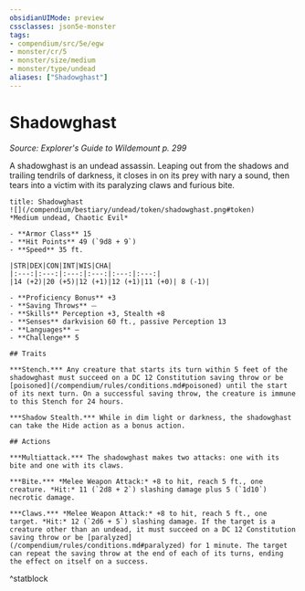 ```yaml
---
obsidianUIMode: preview
cssclasses: json5e-monster
tags:
- compendium/src/5e/egw
- monster/cr/5
- monster/size/medium
- monster/type/undead
aliases: ["Shadowghast"]
---
```

# Shadowghast
*Source: Explorer's Guide to Wildemount p. 299*  

A shadowghast is an undead assassin. Leaping out from the shadows and trailing tendrils of darkness, it closes in on its prey with nary a sound, then tears into a victim with its paralyzing claws and furious bite.

```ad-statblock
title: Shadowghast
![](/compendium/bestiary/undead/token/shadowghast.png#token)
*Medium undead, Chaotic Evil*

- **Armor Class** 15 
- **Hit Points** 49 (`9d8 + 9`)
- **Speed** 35 ft.

|STR|DEX|CON|INT|WIS|CHA|
|:---:|:---:|:---:|:---:|:---:|:---:|
|14 (+2)|20 (+5)|12 (+1)|12 (+1)|11 (+0)| 8 (-1)|

- **Proficiency Bonus** +3
- **Saving Throws** ⏤
- **Skills** Perception +3, Stealth +8
- **Senses** darkvision 60 ft., passive Perception 13
- **Languages** —
- **Challenge** 5

## Traits

***Stench.*** Any creature that starts its turn within 5 feet of the shadowghast must succeed on a DC 12 Constitution saving throw or be [poisoned](/compendium/rules/conditions.md#poisoned) until the start of its next turn. On a successful saving throw, the creature is immune to this Stench for 24 hours.

***Shadow Stealth.*** While in dim light or darkness, the shadowghast can take the Hide action as a bonus action.

## Actions

***Multiattack.*** The shadowghast makes two attacks: one with its bite and one with its claws.

***Bite.*** *Melee Weapon Attack:* +8 to hit, reach 5 ft., one creature. *Hit:* 11 (`2d8 + 2`) slashing damage plus 5 (`1d10`) necrotic damage.

***Claws.*** *Melee Weapon Attack:* +8 to hit, reach 5 ft., one target. *Hit:* 12 (`2d6 + 5`) slashing damage. If the target is a creature other than an undead, it must succeed on a DC 12 Constitution saving throw or be [paralyzed](/compendium/rules/conditions.md#paralyzed) for 1 minute. The target can repeat the saving throw at the end of each of its turns, ending the effect on itself on a success.
```
^statblock
